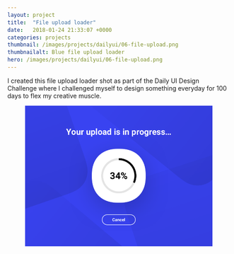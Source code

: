 ```yaml
---
layout: project
title:  "File upload loader"
date:   2018-01-24 21:33:07 +0000
categories: projects
thumbnail: /images/projects/dailyui/06-file-upload.png
thumbnailalt: Blue file upload loader
hero: /images/projects/dailyui/06-file-upload.png
---
```


I created this file upload loader shot as part of the Daily UI Design Challenge where I challenged myself to design something everyday for 100 days to flex my creative muscle.

<figure><img src="/images/projects/dailyui/06-file-upload.png" alt="Blue file upload loader" class="fixed"/></figure>